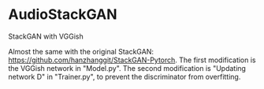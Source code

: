 # AudioStackGAN
StackGAN with VGGish

Almost the same with the original StackGAN: https://github.com/hanzhanggit/StackGAN-Pytorch. The first modification is the VGGish network in "Model.py". The second modification is "Updating network D" in "Trainer.py", to prevent the discriminator from overfitting.
